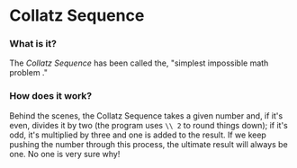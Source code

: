 # Collatz Sequence
### What is it?
The _Collatz Sequence_ has been called the, "simplest impossible math problem
."
### How does it work?
Behind the scenes, the Collatz Sequence takes a given number and, if it's
 even, divides it by two (the program uses `\\ 2` to round things down); if
  it's odd, it's multiplied by three and one is added to the result. If we
   keep pushing the number through this process, the ultimate result will
    always be one. No one is very sure why!